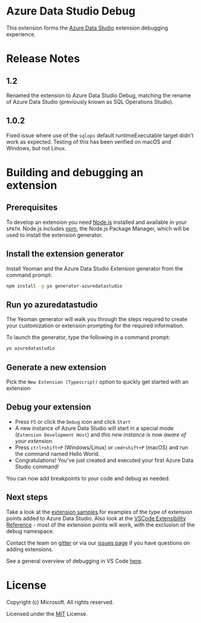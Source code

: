 # Azure Data Studio Debug

This extension forms the [Azure Data Studio](https://docs.microsoft.com/en-us/sql/azure-data-studio) extension debugging experience.

# Release Notes

## 1.2
Renamed the extension to Azure Data Studio Debug, matching the rename of Azure Data Studio (previously known as SQL Operations Studio).

## 1.0.2
Fixed issue where use of the `sqlops` default runtimeExecutable target didn't work as expected. Testing of this has been verified on macOS and Windows, but not Linux.


# Building and debugging an extension

## Prerequisites
To develop an extension you need [Node.js](https://nodejs.org/en/) installed and available in your `$PATH`. Node.js includes [npm](https://www.npmjs.com/), the Node.js Package Manager, which will be used to install the extension generator.

## Install the extension generator
Install Yeoman and the Azure Data Studio Extension generator from the command prompt:

```sh
npm install -g yo generator-azuredatastudio
```

## Run yo azuredatastudio
The Yeoman generator will walk you through the steps required to create your customization or extension prompting for the required information.

To launch the generator, type the following in a command prompt:

```sh
yo azuredatastudio
```

##  Generate a new extension
Pick the `New Extension (Typescript)` option to quickly get started with an extension

## Debug your extension
* Press `F5` or click the `Debug` icon and click `Start`
* A new instance of Azure Data Studio will start in a special mode (`Extension Development Host`) and *this new instance is now aware of your extension*.
* Press `ctrl+shift+P` (Windows/Linux) or `cmd+shift+P` (macOS) and run the command named Hello World.
* Congratulations! You've just created and executed your first Azure Data Studio command!

You can now add breakpoints to your code and debug as needed.

## Next steps
Take a look at the [extension samples](https://github.com/Microsoft/sqlopsstudio/tree/master/samples) for examples of the type of extension points added to Azure Data Studio. Also look at the [VSCode Extensibility Reference](https://code.visualstudio.com/docs/extensions/overview) - most of the extension points will work, with the exclusion of the debug namespace.

Contact the team on [gitter](https://gitter.im/Microsoft/sqlopsstudio) or via our [issues page](https://github.com/Microsoft/sqlopsstudio/issues) if you have questions on adding extensions.

See a general overview of debugging in VS Code [here](https://code.visualstudio.com/docs/editor/debugging).

# License

Copyright (c) Microsoft. All rights reserved.

Licensed under the [MIT](LICENSE.txt) License.
